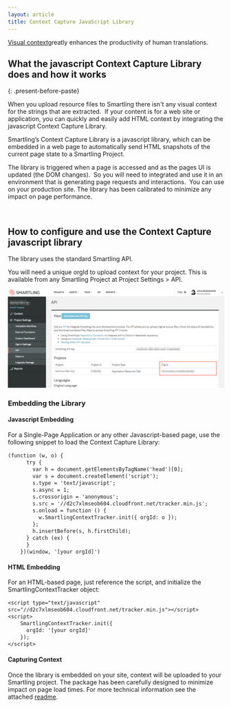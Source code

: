```yaml
---
layout: article
title: Context Capture JavaScript Library
---
```



[Visual context](http://help.smartling.com/knowledge-base/sections/context/)greatly enhances the productivity of human translations.

## What the javascript Context Capture Library does and how it works
{: .present-before-paste}

When you upload resource files to Smartling there isn't any visual context for the strings that are extracted. &nbsp;If your content is for a web site or application, you can quickly and easily add HTML context by integrating the javascript Context Capture Library.

Smartling’s Context Capture Library is a javascript library, which can be embedded in a web page to automatically send HTML snapshots of the current page state to a Smartling Project. &nbsp;

The library is triggered when a page is accessed and as the pages UI is updated (the DOM changes). &nbsp;So you will need to integrated and use it in an environment that is generating page requests and interactions. &nbsp;You can use on your production site. The library has been calibrated to minimize any impact on page performance.

&nbsp;

## How to configure and use the Context Capture javascript library

The library uses the standard Smartling API.

You will need a unique orgId to upload context for your project. This is available from any Smartling Project at Project Settings &gt; API.

![](/uploads/versions/smartling---api--besttest-web-app----x----1252-572x---.png)

### Embedding the Library

#### Javascript Embedding

For a Single-Page Application or any other Javascript-based page, use the following snippet to load the Context Capture Library:

<div class="language-javascript highlighter-rouge"><pre class="highlight"><code><span class="p">(</span><span class="kd">function</span> <span class="p">(</span><span class="nx">w</span><span class="p">,</span> <span class="nx">o</span><span class="p">)</span> <span class="p">{</span>
      <span class="k">try</span> <span class="p">{</span>
        <span class="kd">var</span> <span class="nx">h</span> <span class="o">=</span> <span class="nb">document</span><span class="p">.</span><span class="nx">getElementsByTagName</span><span class="p">(</span><span class="s1">'head'</span><span class="p">)[</span><span class="mi">0</span><span class="p">];</span>
        <span class="kd">var</span> <span class="nx">s</span> <span class="o">=</span> <span class="nb">document</span><span class="p">.</span><span class="nx">createElement</span><span class="p">(</span><span class="s1">'script'</span><span class="p">);</span>
        <span class="nx">s</span><span class="p">.</span><span class="nx">type</span> <span class="o">=</span> <span class="s1">'text/javascript'</span><span class="p">;</span>
        <span class="nx">s</span><span class="p">.</span><span class="nx">async</span> <span class="o">=</span> <span class="mi">1</span><span class="p">;</span>
        <span class="nx">s</span><span class="p">.</span><span class="nx">crossorigin</span> <span class="o">=</span> <span class="s1">'anonymous'</span><span class="p">;</span>
        <span class="nx">s</span><span class="p">.</span><span class="nx">src</span> <span class="o">=</span> <span class="s1">'//d2c7xlmseob604.cloudfront.net/tracker.min.js'</span><span class="p">;</span>
        <span class="nx">s</span><span class="p">.</span><span class="nx">onload</span> <span class="o">=</span> <span class="kd">function</span> <span class="p">()</span> <span class="p">{</span>
          <span class="nx">w</span><span class="p">.</span><span class="nx">SmartlingContextTracker</span><span class="p">.</span><span class="nx">init</span><span class="p">({</span> <span class="na">orgId</span><span class="p">:</span> <span class="nx">o</span> <span class="p">});</span>
        <span class="p">};</span>
        <span class="nx">h</span><span class="p">.</span><span class="nx">insertBefore</span><span class="p">(</span><span class="nx">s</span><span class="p">,</span> <span class="nx">h</span><span class="p">.</span><span class="nx">firstChild</span><span class="p">);</span>
      <span class="p">}</span> <span class="k">catch</span> <span class="p">(</span><span class="nx">ex</span><span class="p">)</span> <span class="p">{</span>
      <span class="p">}</span>
    <span class="p">})(</span><span class="nb">window</span><span class="p">,</span> <span class="s1">'[your orgId]'</span><span class="p">)</span>
</code></pre></div>

#### HTML Embedding

For an HTML-based page, just reference the script, and initialize the SmartlingContextTracker object:

<div class="language-html highlighter-rouge"><pre class="highlight"><code><span class="nt">&lt;script </span><span class="na">type=</span><span class="s">"text/javascript"</span> <span class="na">src=</span><span class="s">"//d2c7xlmseob604.cloudfront.net/tracker.min.js"</span><span class="nt">&gt;&lt;/script&gt;</span>
<span class="nt">&lt;script&gt;</span>
    <span class="nx">SmartlingContextTracker</span><span class="p">.</span><span class="nx">init</span><span class="p">({</span>
      <span class="na">orgId</span><span class="p">:</span> <span class="s1">'[your orgId]'</span>
    <span class="p">});</span>
<span class="nt">&lt;/script&gt;</span>
</code></pre></div>

#### Capturing Context

Once the library is embedded on your site, context will be uploaded to your Smartling project. The package has been carefully designed to minimize impact on page load times. For more technical information see the attached&nbsp;[readme](/public/JSContextCaptureREADME.pdf).